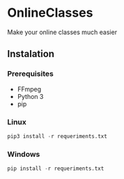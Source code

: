 # OnlineClasses
Make your online classes much easier 

## Instalation
### Prerequisites  
* FFmpeg
* Python 3
* pip

### Linux
```python
pip3 install -r requeriments.txt
```
### Windows
```python
pip install -r requeriments.txt
```
